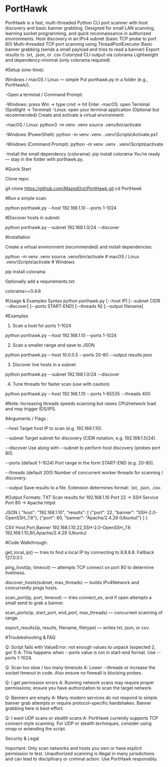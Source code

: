 # PortHawk

PortHawk is a fast, multi-threaded Python CLI port scanner with host discovery and basic banner grabbing.
Designed for small LAN scanning, learning socket programming, and quick reconnaissance in authorized environments.
Host discovery in an IPv4 subnet (basic TCP probe to port 80)
Multi-threaded TCP port scanning using ThreadPoolExecutor
Basic banner grabbing (sends a small payload and tries to read a banner)
Export results to .txt, .json, or .csv
Colorized CLI output via colorama
Lightweight and dependency-minimal (only colorama required)

#Setup (one-time):

Windows / macOS / Linux — simple
Put porthawk.py in a folder (e.g., PortHawk/).

-Open a terminal / Command Prompt:

-Windows: press Win → type cmd → hit Enter
-macOS: open Terminal (Spotlight → Terminal)
-Linux: open your terminal application
(Optional but recommended) Create and activate a virtual environment:

-macOS / Linux:
python3 -m venv .venv
source .venv/bin/activate

-Windows (PowerShell):
python -m venv .venv
.\.venv\Scripts\Activate.ps1

-Windows (Command Prompt):
python -m venv .venv
.\.venv\Scripts\activate

-Install the small dependency (colorama):
pip install colorama
You’re ready — stay in the folder with porthawk.py.

#Quick Start

Clone repo:

git clone https://github.com/MazedOut/PortHawk.git
cd PortHawk

#Run a simple scan:

python porthawk.py --host 192.168.1.10 --ports 1-1024


#Discover hosts in subnet:

python porthawk.py --subnet 192.168.1.0/24 --discover

#Installation

Create a virtual environment (recommended) and install dependencies:

python -m venv .venv
source .venv/bin/activate   # macOS / Linux
.venv\Scripts\activate      # Windows

pip install colorama


Optionally add a requirements.txt:

colorama>=0.4.6

#Usage & Examples
Syntax
python porthawk.py [--host IP] [--subnet CIDR --discover] [--ports START-END] [--threads N] [--output filename]

#Examples

1) Scan a host for ports 1–1024

python porthawk.py --host 192.168.1.10 --ports 1-1024


2) Scan a smaller range and save to JSON

python porthawk.py --host 10.0.0.5 --ports 20-80 --output results.json


3) Discover live hosts in a subnet

python porthawk.py --subnet 192.168.1.0/24 --discover


4) Tune threads for faster scan (use with caution)

python porthawk.py --host 192.168.1.10 --ports 1-65535 --threads 400


#Note: Increasing threads speeds scanning but raises CPU/network load and may trigger IDS/IPS.

#Arguments / Flags :


--host
Target host IP to scan (e.g. 192.168.1.10).

--subnet
Target subnet for discovery (CIDR notation, e.g. 192.168.1.0/24).

--discover
Use along with --subnet to perform host discovery (probes port 80).

--ports (default 1-1024)
Port range in the form START-END (e.g. 20-80).

--threads (default 200)
Number of concurrent worker threads for scanning / discovery.

--output
Save results to a file. Extension determines format: .txt, .json, .csv.

#Output Formats:
TXT
Scan results for 192.168.1.10
Port 22 → SSH Service
Port 80 → Apache httpd

JSON
{
  "host": "192.168.1.10",
  "results": [
    {"port": 22, "banner": "SSH-2.0-OpenSSH_7.6"},
    {"port": 80, "banner": "Apache/2.4.29 (Ubuntu)"}
  ]
}

CSV
Host,Port,Banner
192.168.1.10,22,SSH-2.0-OpenSSH_7.6
192.168.1.10,80,Apache/2.4.29 (Ubuntu)

#Code Walkthrough:

get_local_ip() — tries to find a local IP by connecting to 8.8.8.8. Fallback 127.0.0.1.

ping_host(ip, timeout) — attempts TCP connect on port 80 to determine liveliness.

discover_hosts(subnet, max_threads) — builds IPv4Network and concurrently pings hosts.

scan_port(ip, port, timeout) — tries connect_ex, and if open attempts a small send to grab a banner.

scan_ports(ip, start_port, end_port, max_threads) — concurrent scanning of range.

export_results(ip, results, filename, filetype) — writes txt, json, or csv.


#Troubleshooting & FAQ

Q: Script fails with ValueError: not enough values to unpack (expected 2, got 1)
A: This happens when --ports value is not in start-end format. Use --ports 1-1024.

Q: Scan too slow / too many timeouts
A: Lower --threads or increase the socket timeout in code. Also ensure no firewall is blocking probes.

Q: I get permission errors
A: Running network scans may require proper permissions; ensure you have authorization to scan the target network.

Q: Banners are empty
A: Many modern services do not respond to simple banner grab attempts or require protocol-specific handshakes. Banner grabbing here is best-effort.

Q: I want UDP scans or stealth scans
A: PortHawk currently supports TCP connect-style scanning. For UDP or stealth techniques, consider using nmap or extending the script.

Security & Legal

Important: Only scan networks and hosts you own or have explicit permission to test. Unauthorized scanning is illegal in many jurisdictions and can lead to disciplinary or criminal action. Use PortHawk responsibly.
